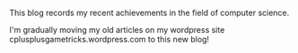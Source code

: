 This blog records my recent achievements in the field of computer science.

I'm gradually moving my old articles on my wordpress site cplusplusgametricks.wordpress.com to this new blog!
